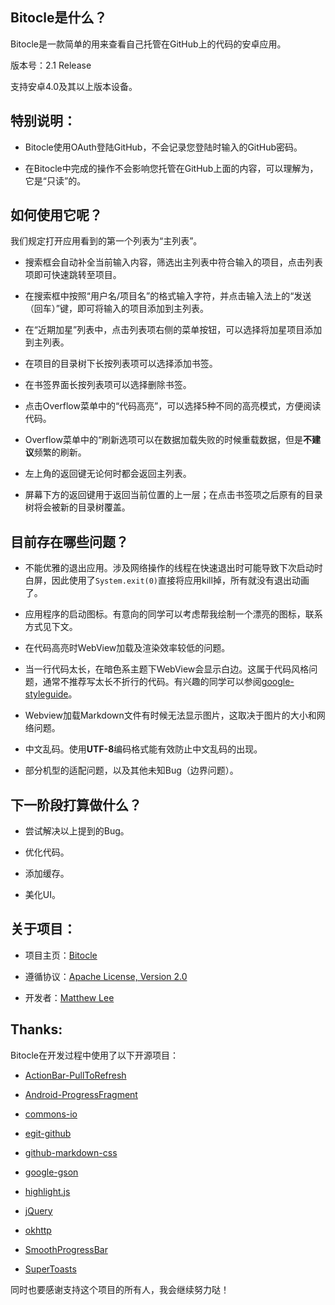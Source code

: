 ## Bitocle是什么？

Bitocle是一款简单的用来查看自己托管在GitHub上的代码的安卓应用。

版本号：2.1 Release

支持安卓4.0及其以上版本设备。

## 特别说明：

 - Bitocle使用OAuth登陆GitHub，不会记录您登陆时输入的GitHub密码。

 - 在Bitocle中完成的操作不会影响您托管在GitHub上面的内容，可以理解为，它是“只读”的。

## 如何使用它呢？

我们规定打开应用看到的第一个列表为“主列表”。
 
 - 搜索框会自动补全当前输入内容，筛选出主列表中符合输入的项目，点击列表项即可快速跳转至项目。
 
 - 在搜索框中按照“用户名/项目名”的格式输入字符，并点击输入法上的“发送（回车）”键，即可将输入的项目添加到主列表。
 
 - 在“近期加星”列表中，点击列表项右侧的菜单按钮，可以选择将加星项目添加到主列表。

 - 在项目的目录树下长按列表项可以选择添加书签。

 - 在书签界面长按列表项可以选择删除书签。
 
 - 点击Overflow菜单中的“代码高亮”，可以选择5种不同的高亮模式，方便阅读代码。
 
 - Overflow菜单中的“刷新选项可以在数据加载失败的时候重载数据，但是**不建议**频繁的刷新。
 
 - 左上角的返回键无论何时都会返回主列表。
 
 - 屏幕下方的返回键用于返回当前位置的上一层；在点击书签项之后原有的目录树将会被新的目录树覆盖。
 
## 目前存在哪些问题？

 - 不能优雅的退出应用。涉及网络操作的线程在快速退出时可能导致下次启动时白屏，因此使用了`System.exit(0)`直接将应用kill掉，所有就没有退出动画了。
 
 - 应用程序的启动图标。有意向的同学可以考虑帮我绘制一个漂亮的图标，联系方式见下文。
 
 - 在代码高亮时WebView加载及渲染效率较低的问题。

 - 当一行代码太长，在暗色系主题下WebView会显示白边。这属于代码风格问题，通常不推荐写太长不折行的代码。有兴趣的同学可以参阅[google-styleguide](https://code.google.com/p/google-styleguide/ "google-styleguide")。
 
 - Webview加载Markdown文件有时候无法显示图片，这取决于图片的大小和网络问题。

 - 中文乱码。使用**UTF-8**编码格式能有效防止中文乱码的出现。
 
 - 部分机型的适配问题，以及其他未知Bug（边界问题）。
 
## 下一阶段打算做什么？

 - 尝试解决以上提到的Bug。
 
 - 优化代码。

 - 添加缓存。
 
 - 美化UI。
 
## 关于项目：

 - 项目主页：[Bitocle](https://github.com/mthli/Bitocle "Bitocle的项目主页")
 
 - 遵循协议：[Apache License, Version 2.0](http://www.apache.org/licenses/LICENSE-2.0.html "Apache License, Version 2.0")
 
 - 开发者：[Matthew Lee](http://mthli.github.io/ "Matthew Lee的个人博客")
 
## Thanks:

Bitocle在开发过程中使用了以下开源项目：

 - [ActionBar-PullToRefresh](https://github.com/chrisbanes/ActionBar-PullToRefresh "ActionBar-PullToRefresh")
 
 - [Android-ProgressFragment](https://github.com/johnkil/Android-ProgressFragment "Android-ProgressFragment")
 
 - [commons-io](https://github.com/apache/commons-io "commons-io")
 
 - [egit-github](https://github.com/eclipse/egit-github "egit-github")
 
 - [github-markdown-css](https://github.com/sindresorhus/github-markdown-css "github-markdown-css")
 
 - [google-gson](https://code.google.com/p/google-gson/ "google-gson")
 
 - [highlight.js](https://github.com/isagalaev/highlight.js "highlight.js")
 
 - [jQuery](http://jquery.com/ "jQuery")
 
 - [okhttp](https://github.com/square/okhttp "okhttp")
 
 - [SmoothProgressBar](https://github.com/castorflex/SmoothProgressBar "SmoothProgressBar")
 
 - [SuperToasts](https://github.com/JohnPersano/SuperToasts "SuperToasts")
 
同时也要感谢支持这个项目的所有人，我会继续努力哒！
